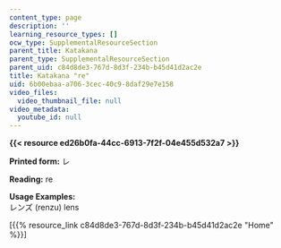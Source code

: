 ```yaml
---
content_type: page
description: ''
learning_resource_types: []
ocw_type: SupplementalResourceSection
parent_title: Katakana
parent_type: SupplementalResourceSection
parent_uid: c84d8de3-767d-8d3f-234b-b45d41d2ac2e
title: Katakana "re"
uid: 6b00ebaa-a706-3cec-40c9-8daf29e7e158
video_files:
  video_thumbnail_file: null
video_metadata:
  youtube_id: null
---
```


**{{< resource ed26b0fa-44cc-6913-7f2f-04e455d532a7 >}}**

**Printed form:** レ

**Reading:** re

**Usage Examples:**  
レンズ (renzu) lens

\[{{% resource_link c84d8de3-767d-8d3f-234b-b45d41d2ac2e "Home" %}}\]